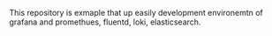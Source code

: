 This repository is exmaple that up easily development environemtn of grafana and promethues, fluentd, loki, elasticsearch.
